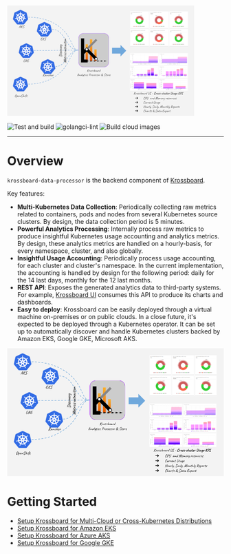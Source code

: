 ![](krossboard-architecture-thumbnail.png)


![Test and build](https://github.com/2-alchemists/krossboard-data-processor/workflows/test-and-build/badge.svg)
![golangci-lint](https://github.com/2-alchemists/krossboard-data-processor/workflows/golangci-lint/badge.svg)
![Build cloud images](https://github.com/2-alchemists/krossboard-data-processor/workflows/build-cloud-imagess/badge.svg)

---

# Overview
`krossboard-data-processor` is the backend component of [Krossboard](https://github.com/2-alchemists/krossboard).

Key features:

 * **Multi-Kubernetes Data Collection**: Periodically collecting raw metrics related to containers, pods and nodes from several Kubernetes source clusters. By design, the data collection period is 5 minutes.
 * **Powerful Analytics Processing**: Internally process raw metrics to produce insightful Kubernetes usage accounting and analytics metrics. By design, these analytics metrics are handled on a hourly-basis, for every namespace, cluster, and also globally.
 * **Insightful Usage Accounting**: Periodically process usage accounting, for each cluster and cluster's namespace. In the current implementation, the accounting is handled by design for the following period:  daily for the 14 last days, monthly for the 12 last months.
 * **REST API**: Exposes the generated analytics data to third-party systems. For example, [Krossboard UI](https://github.com/2-alchemists/krossboard-ui) consumes this API to produce its charts and dashboards. 
 * **Easy to deploy**: Krossboard can be easily deployed through a virtual machine on-premises or on public clouds. In a close future, it's expected to be deployed through a Kubernetes operator. It can be set up to automatically discover and handle Kubernetes clusters backed by Amazon EKS, Google GKE, Microsoft AKS.  

![](krossboard-architecture-overview.png)


# Getting Started

* [Setup Krossboard for Multi-Cloud or Cross-Kubernetes Distributions](https://krossboard.app/docs/60_deploy-for-cross-cloud-and-on-premises-kubernetes/)
* [Setup Krossboard for Amazon EKS](https://krossboard.app/docs/50_deploy-for-amazon-eks/)
* [Setup Krossboard for Azure AKS](https://krossboard.app/docs/30_deploy-for-azure-aks/)
* [Setup Krossboard for Google GKE](https://krossboard.app/docs/20_deploy-for-google-gke/)

